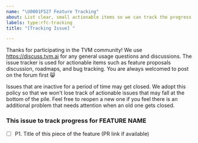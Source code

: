 ```yaml
---
name: "\U0001F527 Feature Tracking"
about: List clear, small actionable items so we can track the progress of the change.
labels: type:rfc-tracking
title: "[Tracking Issue] "

---
```


Thanks for participating in the TVM community! We use https://discuss.tvm.ai for any general usage questions and discussions. The issue tracker is used for actionable items such as feature proposals discussion, roadmaps, and bug tracking.  You are always welcomed to post on the forum first :smile_cat:

Issues that are inactive for a period of time may get closed. We adopt this policy so that we won't lose track of actionable issues that may fall at the bottom of the pile. Feel free to reopen a new one if you feel there is an additional problem that needs attention when an old one gets closed.

### This issue to track progress for FEATURE NAME
- [ ] P1. Title of this piece of the feature (PR link if available)

